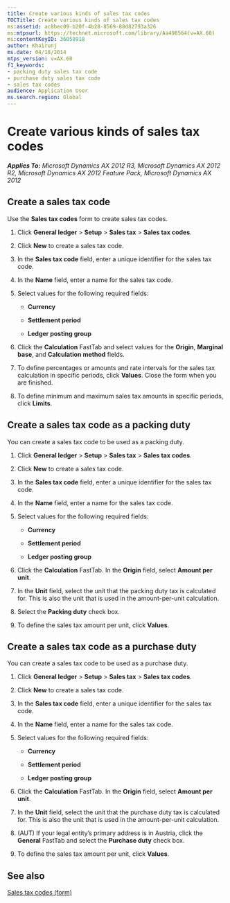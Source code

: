 ```yaml
---
title: Create various kinds of sales tax codes
TOCTitle: Create various kinds of sales tax codes
ms:assetid: ac8bec09-b20f-4b28-8569-88d82793a326
ms:mtpsurl: https://technet.microsoft.com/library/Aa498564(v=AX.60)
ms:contentKeyID: 36058918
author: Khairunj
ms.date: 04/18/2014
mtps_version: v=AX.60
f1_keywords:
- packing duty sales tax code
- purchase duty sales tax code
- sales tax codes
audience: Application User
ms.search.region: Global
---
```


# Create various kinds of sales tax codes 


_**Applies To:** Microsoft Dynamics AX 2012 R3, Microsoft Dynamics AX 2012 R2, Microsoft Dynamics AX 2012 Feature Pack, Microsoft Dynamics AX 2012_

## Create a sales tax code

Use the **Sales tax codes** form to create sales tax codes.

1.  Click **General ledger** \> **Setup** \> **Sales tax** \> **Sales tax codes**.

2.  Click **New** to create a sales tax code.

3.  In the **Sales tax code** field, enter a unique identifier for the sales tax code.

4.  In the **Name** field, enter a name for the sales tax code.

5.  Select values for the following required fields:
    
      - **Currency**
    
      - **Settlement period**
    
      - **Ledger posting group**

6.  Click the **Calculation** FastTab and select values for the **Origin**, **Marginal base**, and **Calculation method** fields.

7.  To define percentages or amounts and rate intervals for the sales tax calculation in specific periods, click **Values**. Close the form when you are finished.

8.  To define minimum and maximum sales tax amounts in specific periods, click **Limits**.

## Create a sales tax code as a packing duty

You can create a sales tax code to be used as a packing duty.

1.  Click **General ledger** \> **Setup** \> **Sales tax** \> **Sales tax codes**.

2.  Click **New** to create a sales tax code.

3.  In the **Sales tax code** field, enter a unique identifier for the sales tax code.

4.  In the **Name** field, enter a name for the sales tax code.

5.  Select values for the following required fields:
    
      - **Currency**
    
      - **Settlement period**
    
      - **Ledger posting group**

6.  Click the **Calculation** FastTab. In the **Origin** field, select **Amount per unit**.

7.  In the **Unit** field, select the unit that the packing duty tax is calculated for. This is also the unit that is used in the amount-per-unit calculation.

8.  Select the **Packing duty** check box.

9.  To define the sales tax amount per unit, click **Values**.

## Create a sales tax code as a purchase duty

You can create a sales tax code to be used as a purchase duty.

1.  Click **General ledger** \> **Setup** \> **Sales tax** \> **Sales tax codes**.

2.  Click **New** to create a sales tax code.

3.  In the **Sales tax code** field, enter a unique identifier for the sales tax code.

4.  In the **Name** field, enter a name for the sales tax code.

5.  Select values for the following required fields:
    
      - **Currency**
    
      - **Settlement period**
    
      - **Ledger posting group**

6.  Click the **Calculation** FastTab. In the **Origin** field, select **Amount per unit**.

7.  In the **Unit** field, select the unit that the purchase duty tax is calculated for. This is also the unit that is used in the amount-per-unit calculation.

8.  (AUT) If your legal entity’s primary address is in Austria, click the **General** FastTab and select the **Purchase duty** check box.

9.  To define the sales tax amount per unit, click **Values**.

## See also

[Sales tax codes (form)](https://technet.microsoft.com/library/aa553257\(v=ax.60\))

  


